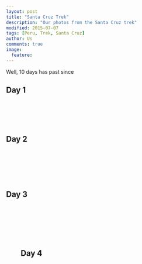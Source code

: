 ```yaml
---
layout: post
title: "Santa Cruz Trek"
description: "Our photos from the Santa Cruz trek"
modified: 2015-07-07
tags: [Peru, Trek, Santa Cruz]
author: Us
comments: true
image:
  feature: 
---
```


Well, 10 days has past since 


<!--<iframe width='100%' height='500px' frameBorder='0' src='https://a.tiles.mapbox.com/v4/swarve.mlj1ip93/attribution,zoompan,zoomwheel,geocoder,share.html?access_token=pk.eyJ1Ijoic3dhcnZlIiwiYSI6Indra1RSUTQifQ.eCLHjdJ74bBiyAKDeiclTA'></iframe>-->

## Day 1
<figure>
	<a href="../images/IMG_8229.jpg"><img src="../images/th/IMG_8229.jpg" alt=""></a>
</figure>

<figure class="half">
	<a href="../images/IMG_8184.jpg"><img src="../images/th/IMG_8184.jpg" alt=""></a>
	<a href="../images/IMG_8217.jpg"><img src="../images/th/IMG_8217.jpg" alt=""></a>
</figure>

<figure>
	<a href="../images/IMG_8222.jpg"><img src="../images/th/IMG_8222.jpg" alt=""></a>
	<a href="../images/IMG_8254.jpg"><img src="../images/th/IMG_8254.jpg" alt=""></a>
</figure>


## Day 2

<figure>
	<a href="../images/IMG_8337.jpg"><img src="../images/th/IMG_8337.jpg" alt=""></a>
	<a href="../images/IMG_8281.jpg"><img src="../images/th/IMG_8281.jpg" alt=""></a>
</figure>

<figure class="half">	
	<a href="../images/IMG_8285.jpg"><img src="../images/th/IMG_8285.jpg" alt=""></a>
	<a href="../images/IMG_8291.jpg"><img src="../images/th/IMG_8291.jpg" alt=""></a>
	<a href="../images/IMG_8304.jpg"><img src="../images/th/IMG_8304.jpg" alt=""></a>
	<a href="../images/IMG_8307.jpg"><img src="../images/th/IMG_8307.jpg" alt=""></a>
</figure>

<figure>
	<a href="../images/IMG_8309.jpg"><img src="../images/th/IMG_8309.jpg" alt=""></a>
	<a href="../images/IMG_8310.jpg"><img src="../images/th/IMG_8310.jpg" alt=""></a>
</figure>

## Day 3

<figure>
	<a href="../images/IMG_8402.jpg"><img src="../images/th/IMG_8402.jpg" alt=""></a>
</figure>

<figure class="half">	
	<a href="../images/IMG_8355.jpg"><img src="../images/th/IMG_8355.jpg" alt=""></a>
	<a href="../images/IMG_8360.jpg"><img src="../images/th/IMG_8360.jpg" alt=""></a>
	<a href="../images/IMG_8364.jpg"><img src="../images/th/IMG_8364.jpg" alt=""></a>
	<a href="../images/IMG_8364.jpg"><img src="../images/th/IMG_8373.jpg" alt=""></73
</figure>

<figure>
	<a href="../images/IMG_8380.jpg"><img src="../images/th/IMG_8380.jpg" alt=""></a>
</figure>

<figure class="half">	
	<a href="../images/IMG_8386.jpg"><img src="../images/th/IMG_8386.jpg" alt=""></a>
	<a href="../images/IMG_8388.jpg"><img src="../images/th/IMG_8388.jpg" alt=""></a>
	<a href="../images/IMG_8394.jpg"><img src="../images/th/IMG_8394.jpg" alt=""></a>
	<a href="../images/IMG_8398.jpg"><img src="../images/th/IMG_8398.jpg" alt=""></a>
</figure>
<figure>
	<a href="../images/IMG_8408.jpg"><img src="../images/th/IMG_8408.jpg" alt=""></a>
</figure>

## Day 4

<figure>
	<a href="../images/IMG_8610.jpg"><img src="../images/th/IMG_8610.jpg" alt=""></a>
</figure>

<figure class="half">	
	<a href="../images/IMG_8417.jpg"><img src="../images/th/IMG_8417.jpg" alt=""></a>
	<a href="../images/IMG_8425.jpg"><img src="../images/th/IMG_8425.jpg" alt=""></a>
</figure>